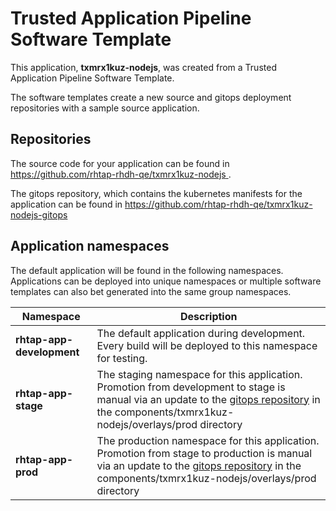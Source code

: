 # Trusted Application Pipeline Software Template

This application, **txmrx1kuz-nodejs**, was created from a Trusted Application Pipeline Software Template.

The software templates create a new source and gitops deployment repositories with a sample source application. 

## Repositories

The source code for your application can be found in [https://github.com/rhtap-rhdh-qe/txmrx1kuz-nodejs ](https://github.com/rhtap-rhdh-qe/txmrx1kuz-nodejs ).
 
The gitops repository, which contains the kubernetes manifests for the application can be found in 
[https://github.com/rhtap-rhdh-qe/txmrx1kuz-nodejs-gitops ](https://github.com/rhtap-rhdh-qe/txmrx1kuz-nodejs-gitops ) 

## Application namespaces 

The default application will be found in the following namespaces. Applications can be deployed into unique namespaces or multiple software templates can also bet generated into the same group namespaces.  

|  Namespace   |  Description   |  
| -------- | -------- |   
| **rhtap-app-development** | The default application during development. Every build will be deployed to this namespace for testing. | 
| **rhtap-app-stage** | The staging namespace for this application. Promotion from development to stage is manual via an update to the [gitops repository](https://github.com/rhtap-rhdh-qe/txmrx1kuz-nodejs-gitops ) in the components/txmrx1kuz-nodejs/overlays/prod directory |  
| **rhtap-app-prod** | The production namespace for this application. Promotion from stage to production is manual via an update to the [gitops repository](https://github.com/rhtap-rhdh-qe/txmrx1kuz-nodejs-gitops ) in the components/txmrx1kuz-nodejs/overlays/prod directory | 